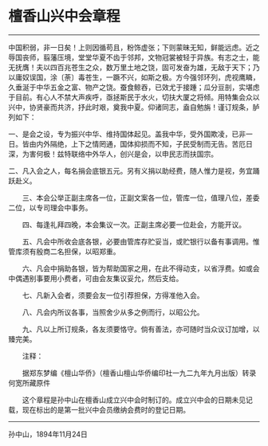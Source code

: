 # 檀香山兴中会章程
***
中国积弱，非一日矣！上则因循苟且，粉饰虚张；下则蒙昧无知，鲜能远虑。近之辱国丧师，翦藩压境，堂堂华夏不齿于邻邦，文物冠裳被轻于异族。有志之士，能无抚膺！夫以四百兆苍生之众，数万里土地之饶，固可发奋为雄，无敌于天下；乃以庸奴误国，涂〔荼〕毒苍生，一蹶不兴，如斯之极。方今强邻环列，虎视鹰瞵，久垂涎于中华五金之富、物产之饶。蚕食鲸吞，已效尤于接踵；瓜分豆剖，实堪虑于目前。有心人不禁大声疾呼，亟拯斯民于水火，切扶大厦之将倾。用特集会众以兴中，协贤豪而共济，抒此时艰，奠我中夏。仰诸同志，盍自勉旃！谨订规条，胪列如下：

一、是会之设，专为振兴中华、维持国体起见。盖我中华，受外国欺凌，已非一日。皆由内外隔绝，上下之情罔通，国体抑损而不知，子民受制而无告。苦厄日深，为害何极！兹特联络中外华人，创兴是会，以申民志而扶国宗。

二、凡入会之人，每名捐会底银五元。另有义捐以助经费，随人惟力是视，务宜踊跃赴义。

　　三、本会公举正副主席各一位，正副文案各一位，管库一位，值理八位，差委二位，以专司理会中事务。

　　四、每逢礼拜四晚，本会集议一次。正副主席必要一位赴会，方能开议。

　　五、凡会中所收会底各银，必要由管库存贮妥当，或贮银行以备有事调用。惟管库须有殷商二名担保，以昭郑重。

　　六、凡会中捐助各银，皆为帮助国家之用，在此不得动支，以省浮费。如或会中偶遇别事要用小费者，可由会友集议妥允，然后支给。

　　七、凡新入会者，须要会友一位引荐担保，方得准他入会。

　　八、凡会内所议各事，当照舍少从多之例而行，以昭公允。

　　九、凡以上所订规条，各友须要恪守。倘有善法，亦可随时当众议订加增，以臻完美。

　　注释：

　　据郑东梦编《檀山华侨》（檀香山檀山华侨编印社一九二九年九月出版）转录何宽所藏原件

　　这个章程是孙中山在檀香山成立兴中会时制订的。成立兴中会的日期未见记载，现在标出的是第一批兴中会员缴纳会费时的登记日期。
***
孙中山，1894年11月24日